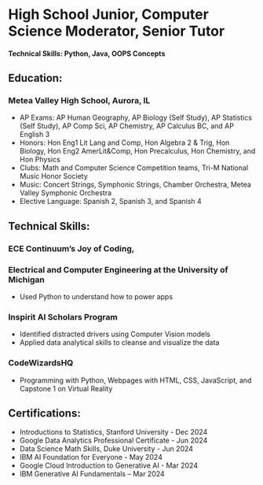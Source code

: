 # High School Junior, Computer Science Moderator, Senior Tutor

#### Technical Skills: Python, Java, OOPS Concepts

## Education: 
### Metea Valley High School, Aurora, IL
- AP Exams: AP Human Geography, AP Biology (Self Study), AP Statistics (Self Study), AP Comp Sci, AP Chemistry, AP Calculus BC, and AP English 3
-	Honors: Hon Eng1 Lit Lang and Comp, Hon Algebra 2 & Trig, Hon Biology, Hon Eng2 AmerLit&Comp, Hon Precalculus, Hon Chemistry, and Hon Physics
-	Clubs: Math and Computer Science Competition teams, Tri-M National Music Honor Society
- Music: Concert Strings, Symphonic Strings, Chamber Orchestra, Metea Valley Symphonic Orchestra 
-	Elective Language: Spanish 2, Spanish 3, and Spanish 4


## Technical Skills:
### ECE Continuum’s Joy of Coding,
### Electrical and Computer Engineering at the University of Michigan
  -	Used Python to understand how to power apps
    
### Inspirit AI Scholars Program
  -	Identified distracted drivers using Computer Vision models
  -	Applied data analytical skills to cleanse and visualize the data
    
### CodeWizardsHQ
  -	Programming with Python, Webpages with HTML, CSS, JavaScript, and Capstone 1 on Virtual Reality 


## Certifications:
-	Introductions to Statistics, Stanford University - Dec 2024 
-	Google Data Analytics Professional Certificate - Jun 2024
-	Data Science Math Skills, Duke University - Jun 2024
-	IBM AI Foundation for Everyone - May 2024
-	Google Cloud Introduction to Generative AI - Mar 2024
-	IBM Generative AI Fundamentals – Mar 2024


